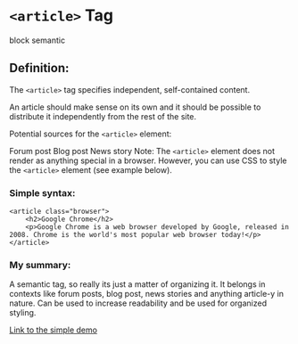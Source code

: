 # `<article>` Tag
block semantic

## Definition:
The `<article>` tag specifies independent, self-contained content.

An article should make sense on its own and it should be possible to distribute it independently from the rest of the site.

Potential sources for the `<article>` element:

Forum post
Blog post
News story
Note: The `<article>` element does not render as anything special in a browser. However, you can use CSS to style the `<article>` element (see example below).

### Simple syntax:
```
<article class="browser">
    <h2>Google Chrome</h2>
    <p>Google Chrome is a web browser developed by Google, released in 2008. Chrome is the world's most popular web browser today!</p>
</article>
```
### My summary:
A semantic tag, so really its just a matter of organizing it. It belongs in contexts like forum posts, blog post, news stories and anything article-y in nature. Can be used to increase readability and be used for organized styling. 

[Link to the simple demo](/article_tag/12-simple-demo.html)